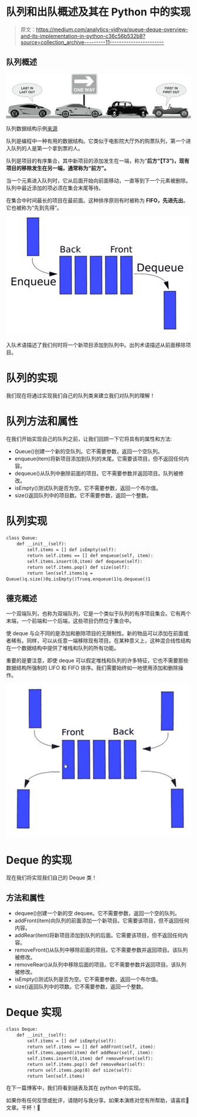 # 队列和出队概述及其在 Python 中的实现

> 原文：<https://medium.com/analytics-vidhya/queue-deque-overview-and-its-implementation-in-python-c36c56b532b8?source=collection_archive---------11----------------------->

## 队列概述

![](img/a90b1b8def5d0ceb71088825e61c80d3.png)

队列数据结构示例[来源](https://www.google.com/url?sa=i&url=https%3A%2F%2Fwww.tutorialspoint.com%2Fdata_structures_algorithms%2Fdsa_queue.htm&psig=AOvVaw0dZHE-BlcExn6lT1tXSIHV&ust=1610087145981000&source=images&cd=vfe&ved=0CAIQjRxqFwoTCIi5yZaYie4CFQAAAAAdAAAAABAD)

队列是编程中一种有用的数据结构。它类似于电影院大厅外的购票队列，第一个进入队列的人是第一个拿到票的人。

队列是项目的有序集合，其中新项目的添加发生在一端，称为“**后方“【T3”)，现有项目的移除发生在另一端，通常称为“**前方”。****

当一个元素进入队列时，它从后面开始向前面移动，一直等到下一个元素被删除。队列中最近添加的项必须在集合末尾等待。

在集合中时间最长的项目在最前面。这种排序原则有时被称为 **FIFO，先进先出**。它也被称为“先到先得”。

![](img/674c9256a5280ada2700bb9d6074d5e1.png)

入队术语描述了我们何时将一个新项目添加到队列中。出列术语描述从前面移除项目。

# 队列的实现

我们现在将通过实现我们自己的队列类来建立我们对队列的理解！

# 队列方法和属性

在我们开始实现自己的队列之前，让我们回顾一下它将具有的属性和方法:

*   Queue()创建一个新的空队列。它不需要参数，返回一个空队列。
*   enqueue(item)将新项目添加到队列的末尾。它需要该项目，但不返回任何内容。
*   dequeue()从队列中删除前面的项目。它不需要参数并返回项目。队列被修改。
*   isEmpty()测试队列是否为空。它不需要参数，返回一个布尔值。
*   size()返回队列中的项目数。它不需要参数，返回一个整数。

# 队列实现

```
class Queue:
    def __init__(self):
        self.items = [] def isEmpty(self):
        return self.items == [] def enqueue(self, item):
        self.items.insert(0,item) def dequeue(self):
        return self.items.pop() def size(self):
        return len(self.items)q = Queue()q.size()0q.isEmpty()Trueq.enqueue(1)q.dequeue()1
```

## 德克概述

一个双端队列，也称为双端队列，它是一个类似于队列的有序项目集合。它有两个末端，一个前端和一个后端，这些项目仍然位于集合中。

使 deque 与众不同的是添加和删除项目的无限制性。新的物品可以添加在前面或者稀有。同样，可以从任意一端移除现有项目。在某种意义上，这种混合线性结构在一个数据结构中提供了堆栈和队列的所有功能。

重要的是要注意，即使 deque 可以假定堆栈和队列的许多特征，它也不需要那些数据结构所强制的 LIFO 和 FIFO 排序。我们需要始终如一地使用添加和删除操作。

![](img/07b8d160c1228d319ec0812853f1b185.png)

# Deque 的实现

现在我们将实现我们自己的 Deque 类！

## 方法和属性

*   dequee()创建一个新的空 dequee。它不需要参数，返回一个空的队列。
*   addFront(item)向队列的前面添加一个新项目。它需要该项目，但不返回任何内容。
*   addRear(item)将新项目添加到队列的后面。它需要该项目，但不返回任何内容。
*   removeFront()从队列中移除前面的项目。它不需要参数并返回项目。该队列被修改。
*   removeRear()从队列中移除后面的项目。它不需要参数并返回项目。该队列被修改。
*   isEmpty()测试队列是否为空。它不需要参数，返回一个布尔值。
*   size()返回队列中的项数。它不需要参数，返回一个整数。

# Deque 实现

```
class Deque:
    def __init__(self):
        self.items = [] def isEmpty(self):
        return self.items == [] def addFront(self, item):
        self.items.append(item) def addRear(self, item):
        self.items.insert(0,item) def removeFront(self):
        return self.items.pop() def removeRear(self):
        return self.items.pop(0) def size(self):
        return len(self.items)
```

在下一篇博客中，我们将看到链表及其在 python 中的实现。

如果你有任何反馈或批评，请随时与我分享。如果本演练对您有所帮助，请喜欢👏文章。干杯！🍻